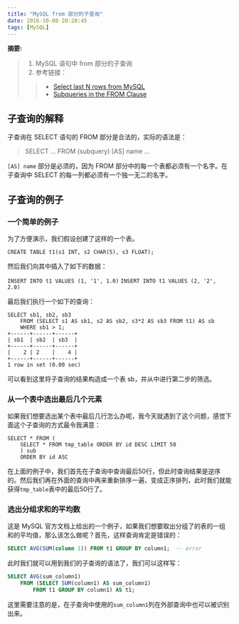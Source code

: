 ```yaml
---
title: "MySQL from 部分的子查询"
date: 2016-10-08 20:28:45
tags: [MySQL]
---
```


__摘要:__

> 1. MySQL 语句中 from 部分的子查询
> 2. 参考链接：
>> + [Select last N rows from MySQL](http://stackoverflow.com/questions/12125904/select-last-n-rows-from-mysql/12125925#12125925)
>> + [Subqueries in the FROM Clause](http://dev.mysql.com/doc/refman/5.7/en/from-clause-subqueries.html)


<!-- more -->

## 子查询的解释

子查询在 SELECT 语句的 FROM 部分是合法的，实际的语法是：

> SELECT ... FROM (subquery) [AS] name ...

`[AS] name` 部分是必须的，因为 FROM 部分中的每一个表都必须有一个名字。在子查询中 SELECT 的每一列都必须有一个独一无二的名字。

## 子查询的例子

### 一个简单的例子

为了方便演示，我们假设创建了这样的一个表。

`CREATE TABLE t1(s1 INT, s2 CHAR(5), s3 FLOAT);`

然后我们向其中插入了如下的数据：

`INSERT INTO t1 VALUES (1, '1', 1.0)`
`INSERT INTO t1 VALUES (2, '2', 2.0)`

最后我们执行一个如下的查询：

```
SELECT sb1, sb2, sb3
    FROM (SELECT s1 AS sb1, s2 AS sb2, s3*2 AS sb3 FROM t1) AS sb
    WHERE sb1 > 1;
+------+------+------+
| sb1  | sb2  | sb3  |
+------+------+------+
|    2 | 2    |    4 |
+------+------+------+
1 row in set (0.00 sec)
```

可以看到这里将子查询的结果构造成一个表 sb，并从中进行第二步的筛选。

### 从一个表中选出最后几个元素

如果我们想要选出某个表中最后几行怎么办呢，我今天就遇到了这个问题，感觉下面这个子查询的方式最令我满意：

```
SELECT * FROM (
    SELECT * FROM tmp_table ORDER BY id DESC LIMIT 50
    ) sub
    ORDER BY id ASC
```

在上面的例子中，我们首先在子查询中查询最后50行，但此时查询结果是逆序的。然后我们再在外面的查询中再来重新排序一遍，变成正序排列，此时我们就能获得`tmp_table`表中的最后50行了。

### 选出分组求和的平均数

这是 MySQL 官方文档上给出的一个例子，如果我们想要取出分组了的表的一组和的平均值，那么该怎么做呢？首先，这样查询肯定是错误的：

```sql
SELECT AVG(SUM(column 1)) FROM t1 GROUP BY column1;  -- error
```

此时我们就可以用到我们的子查询的语法了，我们可以这样写：

```sql
SELECT AVG(sum_column1)
    FROM (SELECT SUM(column1) AS sum_column1)
        FROM t1 GROUP BY column1) AS t1;
```

这里需要注意的是，在子查询中使用的`sum_column1`列在外部查询中也可以被识别出来。
